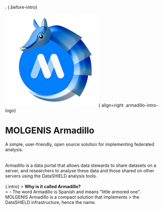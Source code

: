 .
{.before-intro}

![Image title](/img/armadillo-logo-border.png){ align=right .armadillo-intro-logo}
<h1 class="intro">MOLGENIS Armadillo</h1>
A simple, user-friendly, open source solution for implementing federated analysis.<br/><br/><br/>
Armadillo is a data portal that allows data stewards to share datasets on a server,
and researchers to analyse these data and those shared on other servers using
the DataSHIELD analysis tools.<br/><br/>
{.intro}
> <b>Why is it called Armadillo?</b><br/>
> - The word Armadillo is Spanish and means "little armored one". MOLGENIS Armadillo is a compact solution that implements 
> the DataSHIELD infrastructure, hence the name.